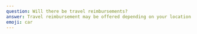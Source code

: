 ```yaml
---
question: Will there be travel reimbursements?
answer: Travel reimbursement may be offered depending on your location of travel. In your application, let us know where you're coming from and we'll let you know if you're eligible for reimbursement!
emoji: car
---
```


